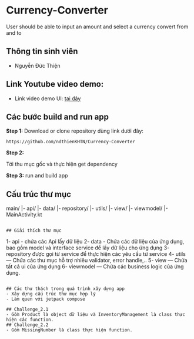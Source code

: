 # Currency-Converter
User should be able to input an amount and select a currency convert from and to

## Thông tin sinh viên
- Nguyễn Đức Thiện

## Link Youtube video demo: 
- Link video demo UI: [tại đây](https://youtu.be/hYdNDB4WvDI)

## Các bước build and run app
**Step 1:**
Download or clone repository dùng link dưới đây:

```
https://github.com/ndthienKHTN/Currency-Converter
```
**Step 2:**

Tới thu mục gốc và thực hiện get dependency

**Step 3:**
run and build app

## Cấu trúc thư mục
main/
|- api/
|- data/
|- repository/
|- utils/
|- view/
|- viewmodel/
|- MainActivity.kt
```

## Giải thích thư mục
```
1- api - chứa các Api lấy dữ liệu
2- data - Chứa các dữ liệu của ứng dụng, bao gồm model và interface service để lấy dữ liệu cho ứng dụng
3- repository được gọi từ service để thực hiện các yêu cầu từ service
4- utils — Chứa các thư mục hỗ trợ nhiêu validator, error handle,..
5- view — Chứa tất cả ui của ứng dụng
6- viewmodel — Chứa các business logic của ứng dụng.
```

## Các thư thách trong quá trình xây dựng app
- Xây dựng cấu trúc thư mục hợp lý
- Làm quen với jetpack compose

## Challenge_2.1
- Gồm Product là object dữ liệu và InventoryManagement là class thực hiện các function.
## Challenge_2.2
- Gồm MissingNumber là class thực hiện function.